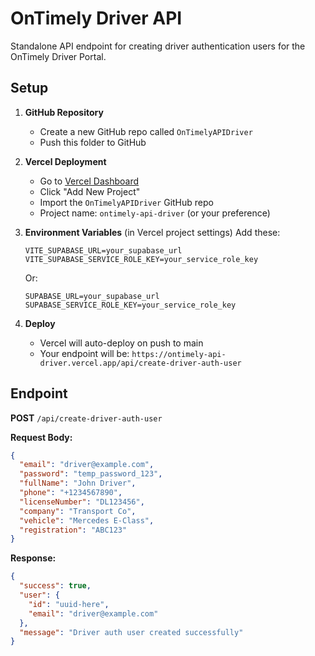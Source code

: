 # OnTimely Driver API

Standalone API endpoint for creating driver authentication users for the OnTimely Driver Portal.

## Setup

1. **GitHub Repository**
   - Create a new GitHub repo called `OnTimelyAPIDriver`
   - Push this folder to GitHub

2. **Vercel Deployment**
   - Go to [Vercel Dashboard](https://vercel.com/dashboard)
   - Click "Add New Project"
   - Import the `OnTimelyAPIDriver` GitHub repo
   - Project name: `ontimely-api-driver` (or your preference)

3. **Environment Variables** (in Vercel project settings)
   Add these:
   ```
   VITE_SUPABASE_URL=your_supabase_url
   VITE_SUPABASE_SERVICE_ROLE_KEY=your_service_role_key
   ```
   Or:
   ```
   SUPABASE_URL=your_supabase_url
   SUPABASE_SERVICE_ROLE_KEY=your_service_role_key
   ```

4. **Deploy**
   - Vercel will auto-deploy on push to main
   - Your endpoint will be: `https://ontimely-api-driver.vercel.app/api/create-driver-auth-user`

## Endpoint

**POST** `/api/create-driver-auth-user`

**Request Body:**
```json
{
  "email": "driver@example.com",
  "password": "temp_password_123",
  "fullName": "John Driver",
  "phone": "+1234567890",
  "licenseNumber": "DL123456",
  "company": "Transport Co",
  "vehicle": "Mercedes E-Class",
  "registration": "ABC123"
}
```

**Response:**
```json
{
  "success": true,
  "user": {
    "id": "uuid-here",
    "email": "driver@example.com"
  },
  "message": "Driver auth user created successfully"
}
```

